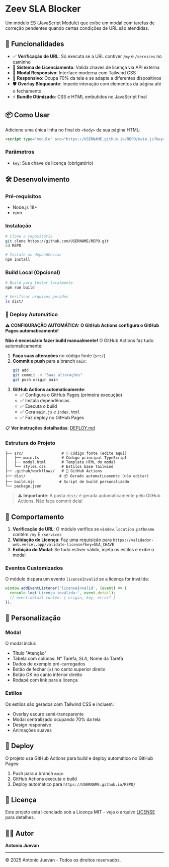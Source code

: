 # Zeev SLA Blocker

Um módulo ES (JavaScript Module) que exibe um modal com tarefas de correção pendentes quando certas condições de URL são atendidas.

## 🚀 Funcionalidades

- ✅ **Verificação de URL**: Só executa se a URL contiver `/my` e `/services` no caminho
- 🔐 **Sistema de Licenciamento**: Valida chaves de licença via API externa
- 🎨 **Modal Responsivo**: Interface moderna com Tailwind CSS
- 📱 **Responsivo**: Ocupa 70% da tela e se adapta a diferentes dispositivos
- 🛡️ **Overlay Bloqueante**: Impede interação com elementos da página até o fechamento
- ⚡ **Bundle Otimizado**: CSS e HTML embutidos no JavaScript final

## 📦 Como Usar

Adicione uma única linha no final do `<body>` da sua página HTML:

```html
<script type="module" src="https://USERNAME.github.io/REPO/main.js?key=SUA_CHAVE"></script>
```

### Parâmetros

- `key`: Sua chave de licença (obrigatório)

## 🛠️ Desenvolvimento

### Pré-requisitos

- Node.js 18+
- npm

### Instalação

```bash
# Clone o repositório
git clone https://github.com/USERNAME/REPO.git
cd REPO

# Instale as dependências
npm install
```

### Build Local (Opcional)

```bash
# Build para testar localmente
npm run build

# Verificar arquivos gerados
ls dist/
```

### 🚀 Deploy Automático

**⚠️ CONFIGURAÇÃO AUTOMÁTICA: O GitHub Actions configura o GitHub Pages automaticamente!**

**Não é necessário fazer build manualmente!** O GitHub Actions faz tudo automaticamente:

1. **Faça suas alterações** no código fonte (`src/`)
2. **Commit e push** para a branch `main`:
   ```bash
   git add .
   git commit -m "Suas alterações"
   git push origin main
   ```
3. **GitHub Actions automaticamente**:
   - ✅ Configura o GitHub Pages (primeira execução)
   - ✅ Instala dependências
   - ✅ Executa o build
   - ✅ Gera `main.js` e `index.html`
   - ✅ Faz deploy no GitHub Pages

📋 **Ver instruções detalhadas**: [DEPLOY.md](DEPLOY.md)

### Estrutura do Projeto

```
├── src/                 # 📝 Código fonte (edite aqui)
│   ├── main.ts          # Código principal TypeScript
│   ├── modal.html       # Template HTML do modal
│   └── styles.css       # Estilos base Tailwind
├── .github/workflows/   # 🤖 GitHub Actions
├── dist/               # 📦 Gerado automaticamente (não editar)
├── build.mjs           # Script de build personalizado
└── package.json
```

> **⚠️ Importante**: A pasta `dist/` é gerada automaticamente pelo GitHub Actions. Não faça commit dela!

## 🎯 Comportamento

1. **Verificação de URL**: O módulo verifica se `window.location.pathname` contém `/my` E `/services`
2. **Validação de Licença**: Faz uma requisição para `https://validador-web.vercel.app/validate-license?key=SUA_CHAVE`
3. **Exibição do Modal**: Se tudo estiver válido, injeta os estilos e exibe o modal

### Eventos Customizados

O módulo dispara um evento `licenseInvalid` se a licença for inválida:

```javascript
window.addEventListener('licenseInvalid', (event) => {
  console.log('Licença inválida:', event.detail);
  // event.detail contém: { origin, key, error? }
});
```

## 🎨 Personalização

### Modal

O modal inclui:
- Título "Atenção"
- Tabela com colunas: N° Tarefa, SLA, Nome da Tarefa
- Dados de exemplo pré-carregados
- Botão de fechar (×) no canto superior direito
- Botão OK no canto inferior direito
- Rodapé com link para a licença

### Estilos

Os estilos são gerados com Tailwind CSS e incluem:
- Overlay escuro semi-transparente
- Modal centralizado ocupando 70% da tela
- Design responsivo
- Animações suaves

## 🚀 Deploy

O projeto usa GitHub Actions para build e deploy automático no GitHub Pages:

1. Push para a branch `main`
2. GitHub Actions executa o build
3. Deploy automático para `https://USERNAME.github.io/REPO/`

## 📄 Licença

Este projeto está licenciado sob a Licença MIT - veja o arquivo [LICENSE](LICENSE) para detalhes.

## 👨‍💻 Autor

**Antonio Juevan**

---

© 2025 Antonio Juevan - Todos os direitos reservados.
